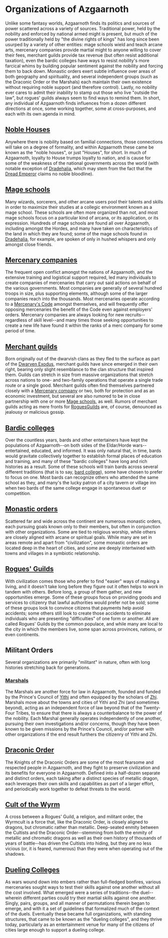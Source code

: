 # Organizations of Azgaarnoth

Unlike some fantasy worlds, Azgaarnoth finds its politics and sources of power scattered across a variety of sources. Traditional power, held by the nobility and enforced by national armed might is present, but much of the power traditionally held by "the divine rights of kings" has long since been usurped by a variety of other entities: mage schools wield and teach arcane arts, mercenary companies provide martial might to anyone willing to cover their fees, merchant guilds provide tax revenue (but often resist additional taxation), even the bardic colleges have ways to resist nobility's more farcical whims by building popular sentiment against the nobility and forcing them to back down. Monastic orders exert subtle influence over areas of both geography and spirituality, and several independent groups (such as the Draconic Order or the Marshals) each maintain their own existence without requiring noble support (and therefore control). Lastly, no nobility ever cares to admit their inability to stamp out those who live "outside the law", but rogues' guilds always seem to find ways to remind them. In short, any individual of Azgaarnoth finds influences from a dozen different directions at once, some working together, some at cross-purposes, and each with its own agenda in mind.

## [Noble Houses](Houses/Houses.md)
Anywhere there is nobility based on familial connections, those connections will take on a degree of formality, and within Azgaarnoth these came be known as the "noble houses", or just "Houses", for short. In much of Azgaarnoth, loyalty to House trumps loyalty to nation, and is cause for some of the weakness of the national governments across the world (with notable exception of [Dradehalia](/Nations/Dradehalia.md), which may stem from the fact that the [Dread Emperor](/People/DreadEmperor.md) claims no noble bloodline).

## [Mage schools](MageSchools/MageSchools.md)
Many wizards, sorcerers, and other arcane users pool their talents and skills in order to maximize their studies at a collegic environment known as a mage school. These schools are often more organized than not, and most mage schools focus on a particular kind of arcana, or its application, or its expression. Hundreds of mage schools are found all over Azgaarnoth, including amongst the Hordes, and many have taken on characteristics of the land in which they are found; some of the mage schools found in [Dradehalia](/Nations/Dradehalia.md), for example, are spoken of only in hushed whispers and only amongst close friends.

## [Mercenary companies](MercCompanies/MercCompanies.md)
The frequent open conflict amongst the nations of Azgaarnoth, and the extensive training and logistical support required, led many individuals to create companies of mercenaries that carry out said actions on behalf of the various governments. Most companies are generally of several hundred troops in size, plus supporting elements, although some of the larger companies reach into the thousands. Most mercenaries operate according to a [Mercenary's Code](MercCompanies/Code.md) amongst themselves, and will frequently offer opposing mercenaries the benefit of the Code even against employers' orders. Mercenary companies are always looking for new recruits--regardless of skill level--and many times those seeking opportunities to create a new life have found it within the ranks of a merc company for some period of time.

## [Merchant guilds](MerchantGuilds/MerchantGuilds.md)
Born originally out of the dwarvish clans as they fled to the surface as part of the [Dwarven Exodus](/History/Timeline.md), merchant guilds have since emerged in their own right, bearing only slight resemblance to the clan structure that inspired them. Guilds can stretch in size from massive organizations that stretch across nations to one- and two-family operations that operate a single trade route or a single good. Merchant guilds often find themselves partnered closely with a [Mercenary company](MercCompanies/MercCompanies.md) or two, both for protection and as an economic investment, but several are also rumored to be in close partnership with one or more [Mage schools](./MageSchools/MageSchools.md), as well. Rumors of merchant guilds acting as mere fronts for [RoguesGuilds](./RoguesGuilds/RoguesGuilds.md) are, of course, denounced as jealousy or malicious gossip.

## [Bardic colleges](BardicColleges/BardicColleges.md)
Over the countless years, bards and other entertainers have kept the populations of Azgaarnoth--on both sides of the Eldar/Horde wars--entertained, educated, and informed. It was only natural that, in time, bards would gravitate collectively together to establish formal places of education and training, and many of these "bardic colleges" have long and rich histories as a result. Some of these schools will train bards across several different traditions (that is to say, [bard college](/Classes/Bard.md)), some have chosen to prefer to focus on one. Most bards can recognize others who attended the same school as they, and many's the lucky patron of a city tavern or village inn when two bards of the same college engage in spontaneous duet or competition.

## [Monastic orders](MonasticOrders/MonasticOrders.md)
Scattered far and wide across the continent are numerous monastic orders, each pursuing goals known only to their members, but often in conjunction with other organizations. Some are tied to religious worship, while others are closely aligned with arcane or spiritual goals. While many are set in areas remote and apart from "civilization", some monastic orders are located deep in the heart of cities, and some are deeply intertwined with towns and villages in a symbiotic relationship.

## [Rogues' Guilds](RoguesGuilds/RoguesGuilds.md)
With civilization comes those who prefer to find "easier" ways of making a living, and it doesn't take long before they figure out it often helps to work in tandem with others. Before long, a group of them gather, and new opportunities emerge. Some of these groups focus on providing goods and services to citizenry that lawful authorities would prefer not be sold; some of these groups look to convince citizens that payments help avoid accidents; some others still look to create those accidents to eliminate individuals who are presenting "difficulties" of one form or another. All are called Rogues' Guilds by the common populace, and while many are local to the city in which the members live, some span across provinces, nations, or even continents.

## Militant Orders
Several organizations are primarily "militant" in nature, often with long histories stretching back for generations.

### [Marshals](MilitantOrders/Marshals.md)
The Marshals are another force for law in Azgaarnoth, founded and funded by the Prince's Council of [Yithi](/Nations/Yithi.md) and often equipped by the scholars of [Zhi](/Nations/Zhi.md). Marshals move about the towns and cities of Yithi and Zhi (and sometimes beyond), acting as an independent force of law beyond that of the Twenty-Four Tribes, to ensure that there is always a counterbalance to the power of the nobility. Each Marshal generally operates independently of one another, pursuing their own investigations and/or concerns, though they have been known to be given missions by the Prince's Council, and/or partner with other organizations if the end result furthers the citizenry of Yithi and Zhi.

## [Draconic Order](DraconicOrder/DraconicOrder.md)
The Knights of the Draconic Orders are some of the most fearsome and respected people in Azgaarnoth, and they fight to preserve civilization and its benefits for everyone in Azgaarnoth. Defined into a half-dozen separate and distinct orders, each taking after a distinct species of metallic dragon, each leverages their own skills and capabilities as part of a larger effort, and periodically work together to defeat threats to the world.

## [Cult of the Wyrm](./CultOfTheWyrm.md)
A cross between a Rogues' Guild, a religion, and militant order, the Wyrmcult is a force that, like the Draconic Order, is closely aligned to dragons, but chromatic rather than metallic. Deep-seated enmity between the Cultists and the Draconic Order--stemming from both the enmity of metallic and chromatic dragons as well as their own history of thousands of years of battle--has driven the Cultists into hiding, but they are no less vicious (or, it is feared, numerous) than they were when operating out of the shadows.

## [Dueling Colleges](DuelingColleges.md)
As wars wound down into embers rather than full-fledged bonfires, various mercenaries sought ways to test their skills against one another without all the cost involved. What emerged were a series of traditions--the duel--wherein different parties could try their martial skills against one another. Singly, pairs, groups, and all manner of permutations therein began to emerge, and with it a set of guidelines that formalized much of the context of the duels. Eventually these became full organizations, with standing structures, that came to be known as the "dueling colleges", and they thrive today, particularly as an entertainment venue for many of the citizens of cities large enough to support a dueling college.
